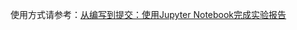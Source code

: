 使用方式请参考：[从编写到提交：使用Jupyter Notebook完成实验报告](https://hakuna.work/posts/2024-03-30-preparing-your-report-with-notebook/)